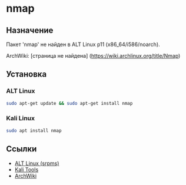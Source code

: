 # nmap

## Назначение

Пакет 'nmap' не найден в ALT Linux p11 (x86_64/i586/noarch).

ArchWiki: [страница не найдена] (https://wiki.archlinux.org/title/Nmap)

## Установка

### ALT Linux
```bash
sudo apt-get update && sudo apt-get install nmap
```

### Kali Linux
```bash
sudo apt install nmap
```

## Ссылки

- [ALT Linux (srpms)](https://packages.altlinux.org/ru/p11/srpms/nmap/)
- [Kali Tools](https://www.kali.org/tools/nmap/)
- [ArchWiki](https://wiki.archlinux.org/title/Nmap)
